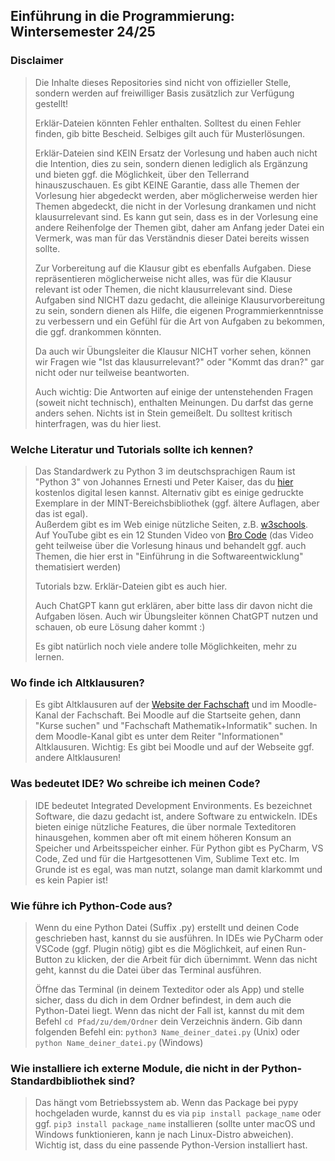 ## Einführung in die Programmierung: Wintersemester 24/25

### Disclaimer
> Die Inhalte dieses Repositories sind nicht von offizieller Stelle, sondern werden auf freiwilliger Basis
> zusätzlich zur Verfügung gestellt!
> 
> Erklär-Dateien könnten Fehler enthalten. Solltest du einen Fehler finden, gib bitte Bescheid.
> Selbiges gilt auch für Musterlösungen.
> 
> Erklär-Dateien sind KEIN Ersatz der Vorlesung und haben auch nicht die Intention, dies zu sein, sondern dienen lediglich
> als Ergänzung und bieten ggf. die Möglichkeit, über den Tellerrand hinauszuschauen.
> Es gibt KEINE Garantie, dass alle Themen der Vorlesung hier abgedeckt werden, aber möglicherweise werden hier Themen
> abgedeckt, die nicht in der Vorlesung drankamen und nicht klausurrelevant sind. Es kann gut sein, dass es in der Vorlesung
> eine andere Reihenfolge der Themen gibt, daher am Anfang jeder Datei ein Vermerk, was man für das Verständnis dieser Datei
> bereits wissen sollte.
> 
> Zur Vorbereitung auf die Klausur gibt es ebenfalls Aufgaben. Diese repräsentieren möglicherweise nicht alles, was für 
> die Klausur relevant ist oder Themen, die nicht klausurrelevant sind. Diese Aufgaben sind NICHT dazu gedacht, die 
> alleinige Klausurvorbereitung zu sein, sondern dienen als Hilfe, die eigenen Programmierkenntnisse zu verbessern und 
> ein Gefühl für die Art von Aufgaben zu bekommen, die ggf. drankommen könnten.
> 
> Da auch wir Übungsleiter die Klausur NICHT vorher sehen, können wir Fragen wie "Ist das klausurrelevant?" oder "Kommt das dran?"
> gar nicht oder nur teilweise beantworten.
> 
> Auch wichtig: Die Antworten auf einige der untenstehenden Fragen (soweit nicht technisch), enthalten Meinungen. Du
> darfst das gerne anders sehen. Nichts ist in Stein gemeißelt. Du solltest kritisch hinterfragen, was du hier liest.


### Welche Literatur und Tutorials sollte ich kennen?
> Das Standardwerk zu Python 3 im deutschsprachigen Raum ist "Python 3" von Johannes Ernesti und Peter Kaiser, das du
> [hier](https://openbook.rheinwerk-verlag.de/python/) kostenlos digital lesen kannst.
> Alternativ gibt es einige gedruckte Exemplare in der MINT-Bereichsbibliothek
> (ggf. ältere Auflagen, aber das ist egal).  
> Außerdem gibt es im Web einige nützliche Seiten, z.B. [w3schools](https://www.w3schools.com/python/default.asp).  
> Auf YouTube gibt es ein 12 Stunden Video von [Bro Code](https://www.youtube.com/watch?v=ix9cRaBkVe0) (das Video geht teilweise über die Vorlesung hinaus und behandelt ggf. auch Themen,
> die hier erst in "Einführung in die Softwareentwicklung" thematisiert werden)
> 
> Tutorials bzw. Erklär-Dateien gibt es auch hier.
> 
> Auch ChatGPT kann gut erklären, aber bitte lass dir davon nicht die Aufgaben lösen. 
> Auch wir Übungsleiter können ChatGPT nutzen und schauen, ob eure Lösung daher kommt :)
> 
> Es gibt natürlich noch viele andere tolle Möglichkeiten, mehr zu lernen.


### Wo finde ich Altklausuren?
> Es gibt Altklausuren auf der [Website der Fachschaft](https://fachschaft.mathe-informatik.uni-mainz.de) und im Moodle-Kanal
> der Fachschaft. Bei Moodle auf die Startseite gehen, dann "Kurse suchen" und "Fachschaft Mathematik+Informatik" suchen.
> In dem Moodle-Kanal gibt es unter dem Reiter "Informationen" Altklausuren.
> Wichtig: Es gibt bei Moodle und auf der Webseite ggf. andere Altklausuren!


### Was bedeutet IDE? Wo schreibe ich meinen Code?
> IDE bedeutet Integrated Development Environments. Es bezeichnet Software, die dazu gedacht ist, andere Software zu entwickeln.
> IDEs bieten einige nützliche Features, die über normale Texteditoren hinausgehen, kommen aber oft mit einem höheren
> Konsum an Speicher und Arbeitsspeicher einher.
> Für Python gibt es PyCharm, VS Code, Zed und für die Hartgesottenen Vim, Sublime Text etc.
> Im Grunde ist es egal, was man nutzt, solange man damit klarkommt und es kein Papier ist!


### Wie führe ich Python-Code aus?
> Wenn du eine Python Datei (Suffix .py) erstellt und deinen Code geschrieben hast, kannst du sie ausführen.
> In IDEs wie PyCharm oder VSCode (ggf. Plugin nötig) gibt es die Möglichkeit, auf einen Run-Button zu klicken,
> der die Arbeit für dich übernimmt. Wenn das nicht geht, kannst du die Datei über das Terminal ausführen.
>
> Öffne das Terminal (in deinem Texteditor oder als App) und stelle sicher, dass du dich in dem Ordner befindest, in dem
> auch die Python-Datei liegt.
> Wenn das nicht der Fall ist, kannst du mit dem Befehl `cd Pfad/zu/dem/Ordner` dein Verzeichnis ändern.
> Gib dann folgenden Befehl ein: `python3 Name_deiner_datei.py` (Unix) oder `python Name_deiner_datei.py` (Windows)


### Wie installiere ich externe Module, die nicht in der Python-Standardbibliothek sind?
> Das hängt vom Betriebssystem ab. Wenn das Package bei pypy hochgeladen wurde, kannst du es via
> `pip install package_name` oder ggf. `pip3 install package_name` installieren (sollte unter macOS und Windows funktionieren,
> kann je nach Linux-Distro abweichen). Wichtig ist, dass du eine passende Python-Version installiert hast.
